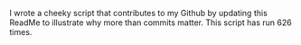 I wrote a cheeky script that contributes to my Github by updating this ReadMe to illustrate why more than commits matter. This script has run 626 times.